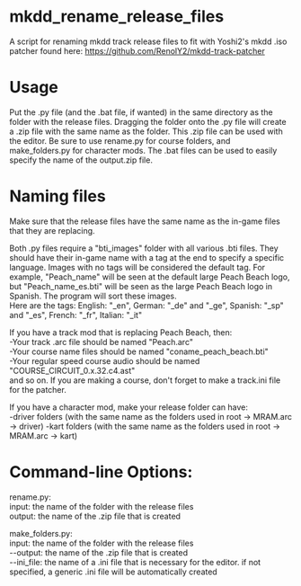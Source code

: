 # mkdd_rename_release_files
 A script for renaming mkdd track release files to fit with Yoshi2's mkdd .iso patcher found here: https://github.com/RenolY2/mkdd-track-patcher

# Usage 
Put the .py file (and the .bat file, if wanted) in the same directory as the folder with the release files.
Dragging the folder onto the .py file will create a .zip file with the same name as the folder. This .zip file can be used with the editor.
Be sure to use rename.py for course folders, and make_folders.py for character mods.
The .bat files can be used to easily specify the name of the output.zip file.

# Naming files
Make sure that the release files have the same name as the in-game files that they are replacing.

Both .py files require a "bti_images" folder with all various .bti files. They should have their in-game name with a tag at the end to specify a specific language. Images with no tags will be considered the default tag. For example, "Peach_name" will be seen at the default large Peach Beach logo, but "Peach_name_es.bti" will be seen as the large Peach Beach logo in Spanish. The program will sort these images. <br/>
Here are the tags: English: "_en", German: "_de" and "_ge", Spanish: "_sp" and "_es", French: "_fr", Italian: "_it"

If you have a track mod that is replacing Peach Beach, then:<br/>
-Your track .arc file should be named "Peach.arc"<br/>
-Your course name files should be named "coname_peach_beach.bti"<br/>
-Your regular speed course audio should be named "COURSE_CIRCUIT_0.x.32.c4.ast"<br/>
and so on.
If you are making a course, don't forget to make a track.ini file for the patcher.

If you have a character mod, make your release folder can have:<br/>
-driver folders (with the same name as the folders used in root -> MRAM.arc -> driver)
-kart folders (with the same name as the folders used in root -> MRAM.arc -> kart)

# Command-line Options:

rename.py:<br/>
input: the name of the folder with the release files<br/>
output: the name of the .zip file that is created<br/>

make_folders.py:<br/>
input: the name of the folder with the release files<br/>
--output: the name of the .zip file that is created<br/>
--ini_file: the name of a .ini file that is necessary for the editor. if not specified, a generic .ini file will be automatically created<br/>




